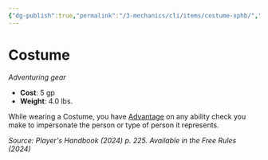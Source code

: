 ```yaml
---
{"dg-publish":true,"permalink":"/3-mechanics/cli/items/costume-xphb/","tags":["ttrpg-cli/compendium/src/5e/xphb","ttrpg-cli/item/gear/","ttrpg-cli/item/rarity/none"],"noteIcon":""}
---
```


# Costume
*Adventuring gear*  


- **Cost**: 5 gp
- **Weight**: 4.0 lbs.

While wearing a Costume, you have [Advantage](3-Mechanics/CLI/rules/variant-rules/advantage-xphb.md) on any ability check you make to impersonate the person or type of person it represents.

*Source: Player's Handbook (2024) p. 225. Available in the Free Rules (2024)*